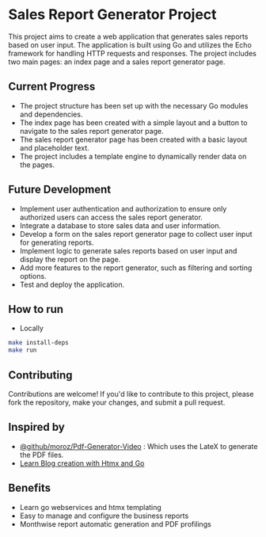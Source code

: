 # Sales Report Generator Project

This project aims to create a web application that generates sales reports based on user input. The application is built using Go and utilizes the Echo framework for handling HTTP requests and responses. The project includes two main pages: an index page and a sales report generator page.

## Current Progress

- The project structure has been set up with the necessary Go modules and dependencies.
- The index page has been created with a simple layout and a button to navigate to the sales report generator page.
- The sales report generator page has been created with a basic layout and placeholder text.
- The project includes a template engine to dynamically render data on the pages.

## Future Development

- Implement user authentication and authorization to ensure only authorized users can access the sales report generator.
- Integrate a database to store sales data and user information.
- Develop a form on the sales report generator page to collect user input for generating reports.
- Implement logic to generate sales reports based on user input and display the report on the page.
- Add more features to the report generator, such as filtering and sorting options.
- Test and deploy the application.

## How to run

- Locally

```bash
make install-deps
make run
```

## Contributing

Contributions are welcome! If you'd like to contribute to this project, please fork the repository, make your changes, and submit a pull request.

## Inspired by

- [@github/moroz/Pdf-Generator-Video](https://github.com/moroz/pdf-generation-video/) : Which uses the LateX to generate the PDF files.
- [Learn Blog creation with Htmx and Go](https://medium.com/gravel-engineering/this-blogpost-also-posted-in-my-personal-blog-which-you-can-access-here-dd856c61001)

## Benefits

- Learn go webservices and htmx templating
- Easy to manage and configure the business reports
- Monthwise report automatic generation and PDF profilings
